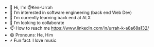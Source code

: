 - 👋 Hi, I’m @Ken-Urrah
- 👀 I’m interested in software engineering (back end Web Dev)
- 🌱 I’m currently learning back end at ALX
- 💞️ I’m looking to collaborate 
- 📫 How to reach me https://www.linkedin.com/in/urrah-k-a8a68a132/
- 😄 Pronouns: He, Him 
- ⚡ Fun fact: I love music 

<!---
Ken-Urrah/Ken-Urrah is a ✨ special ✨ repository because its `README.md` (this file) appears on your GitHub profile.
You can click the Preview link to take a look at your changes.
--->
